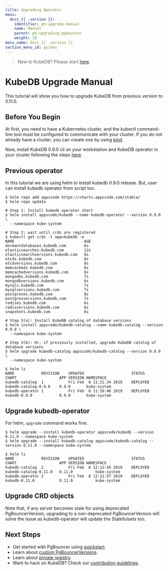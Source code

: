 ```yaml
---
title: Upgrading Operator
menu:
  docs_{{ .version }}:
    identifier: pb-upgrade-manual
    name: Manual
    parent: pb-upgrading-pgbouncer
    weight: 10
menu_name: docs_{{ .version }}
section_menu_id: guides
---
```


> New to KubeDB? Please start [here](/docs/concepts/README.md).

# KubeDB Upgrade Manual

This tutorial will show you how to upgrade KubeDB from previous version to 0.11.0.

## Before You Begin

At first, you need to have a Kubernetes cluster, and the kubectl command-line tool must be configured to communicate with your cluster. If you do not already have a cluster, you can create one by using [kind](https://kind.sigs.k8s.io/docs/user/quick-start/).

Now, install KubeDB 0.9.0 cli on your workstation and KubeDB operator in your cluster following the steps [here](https://kubedb.com/docs/0.9.0/setup/install/).

## Previous operator

In this tutorial we are using helm to install kubedb 0.9.0 release. But, user can install kubedb operator from script too.

```console
$ helm repo add appscode https://charts.appscode.com/stable/
$ helm repo update

# Step 1: Install kubedb operator chart
$ helm install appscode/kubedb --name kubedb-operator --version 0.9.0 \
  --namespace kube-system

# Step 2: wait until crds are registered
$ kubectl get crds -l app=kubedb -w
NAME                               AGE
dormantdatabases.kubedb.com        6s
elasticsearches.kubedb.com         12s
elasticsearchversions.kubedb.com   8s
etcds.kubedb.com                   8s
etcdversions.kubedb.com            8s
memcacheds.kubedb.com              6s
memcachedversions.kubedb.com       6s
mongodbs.kubedb.com                7s
mongodbversions.kubedb.com         6s
mysqls.kubedb.com                  7s
mysqlversions.kubedb.com           7s
postgreses.kubedb.com              8s
postgresversions.kubedb.com        7s
redises.kubedb.com                 6s
redisversions.kubedb.com           6s
snapshots.kubedb.com               6s

# Step 3(a): Install KubeDB catalog of database versions
$ helm install appscode/kubedb-catalog --name kubedb-catalog --version 0.9.0 \
  --namespace kube-system

# Step 3(b): Or, if previously installed, upgrade KubeDB catalog of database versions
$ helm upgrade kubedb-catalog appscode/kubedb-catalog --version 0.9.0 \
  --namespace kube-system

$ helm ls
NAME           	REVISION	UPDATED                 	STATUS  	CHART               	APP VERSION	NAMESPACE
kubedb-catalog 	1       	Fri Feb  8 11:21:34 2019	DEPLOYED	kubedb-catalog-0.9.0	0.9.0      	kube-system
kubedb-operator	1       	Fri Feb  8 11:18:46 2019	DEPLOYED	kubedb-0.9.0        	0.9.0      	kube-system
```

## Upgrade kubedb-operator

For helm, `upgrade` command works fine.

```console
$ helm upgrade --install kubedb-operator appscode/kubedb --version 0.11.0 --namespace kube-system
$ helm upgrade --install kubedb-catalog appscode/kubedb-catalog --version 0.11.0 --namespace kube-system

$ helm ls
NAME           	REVISION	UPDATED                 	STATUS  	CHART               	APP VERSION	NAMESPACE
kubedb-catalog 	2       	Fri Feb  8 12:12:45 2019	DEPLOYED	kubedb-catalog-0.11.0	0.11.0      	kube-system
kubedb-operator	2       	Fri Feb  8 12:11:57 2019	DEPLOYED	kubedb-0.11.0        	0.11.0      	kube-system
```

## Upgrade CRD objects

Note that, if any server becomes stale for using deprecated PgBouncerVersion, upgrading to a non-deprecated PgBouncerVersion will solve the issue as kubedb-operator will update the Statefulsets too.

## Next Steps

- Get started with PgBouncer using  [quickstart](/docs/guides/pgbouncer/quickstart/quickstart.md).
- Learn about [custom PgBouncerVersions](/docs/guides/pgbouncer/custom-versions/setup.md).
- Learn about [private registry](/docs/guides/pgbouncer/private-registry/using-private-registry.md).
- Want to hack on KubeDB? Check our [contribution guidelines](/docs/CONTRIBUTING.md).
